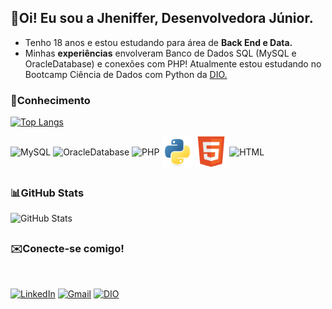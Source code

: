 ## 🤍Oi! Eu sou a Jheniffer, Desenvolvedora Júnior.
- Tenho 18 anos e estou estudando para área de **Back End e Data.**
- Minhas **experiências** envolveram Banco de Dados SQL (MySQL e OracleDatabase) e conexões com PHP! Atualmente estou estudando no Bootcamp Ciência de Dados com Python da [DIO.](https://www.dio.me)

### 📖Conhecimento
[![Top Langs](https://github-readme-jhenioliver-stats.vercel.app/api/top-langs/?username=jhenioliver&count_private=true&hide=hack,css,jupyter%20notebook&bg_color=000&border_color=FFF&title_color=9f4bff&text_color=FFF&layout=donut)](https://github.com/anuraghazra/github-readme-stats)

<div style="display: inline_block">
  <img align="center" alt="MySQL" height="50" width="50" src="https://cdn.jsdelivr.net/gh/devicons/devicon/icons/mysql/mysql-original.svg">
  <img align="center" alt="OracleDatabase" height="50" width="50" src="https://cdn.jsdelivr.net/gh/devicons/devicon/icons/oracle/oracle-original.svg">
  <img align="center" alt="PHP" height="50" width="50" src="https://cdn.jsdelivr.net/gh/devicons/devicon/icons/php/php-plain.svg">
  <img align="center" alt="Python" height="50" width="50" src="https://raw.githubusercontent.com/devicons/devicon/master/icons/python/python-original.svg">
  <img align="center" alt="HTML" height="50" width="50" src="https://raw.githubusercontent.com/devicons/devicon/master/icons/html5/html5-original.svg">
  <img align="center" alt="HTML" height="50" width="50" src="https://cdn.jsdelivr.net/gh/devicons/devicon/icons/git/git-original.svg">
</div>

##

### 📊GitHub Stats
![GitHub Stats](https://github-readme-jhenioliver-stats.vercel.app/api?username=jhenioliver&count_private=true&hide_title=true&show_icons=true&hide=stars&rank_icon=github&include_all_commits=true&theme=midnight-purple)

##

### ✉️Conecte-se comigo!
<br>

[![LinkedIn](https://img.shields.io/badge/LinkedIn-000?style=for-the-badge&logo=linkedin&logoColor=9f4bff)](https://www.linkedin.com/in/jheniffer-de-oliveira-4b705128b/)
[![Gmail](https://img.shields.io/badge/Gmail-000?style=for-the-badge&logo=gmail&logoColor=9f4bff)](mailto:jhenifferoliveirafoschera@gmail.com)
[![DIO](https://img.shields.io/badge/DIO-000?style=for-the-badge&logo=DIO&logoColor=9f4bff)](https://web.dio.me/users/jhenifferoliveirafoschera)
